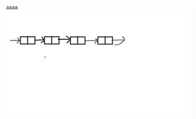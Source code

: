 aaaa![image](https://github.com/wj825953087/DataStructure/blob/master/jpg/%E6%97%A0%E6%A0%87%E9%A2%98.jpg)
